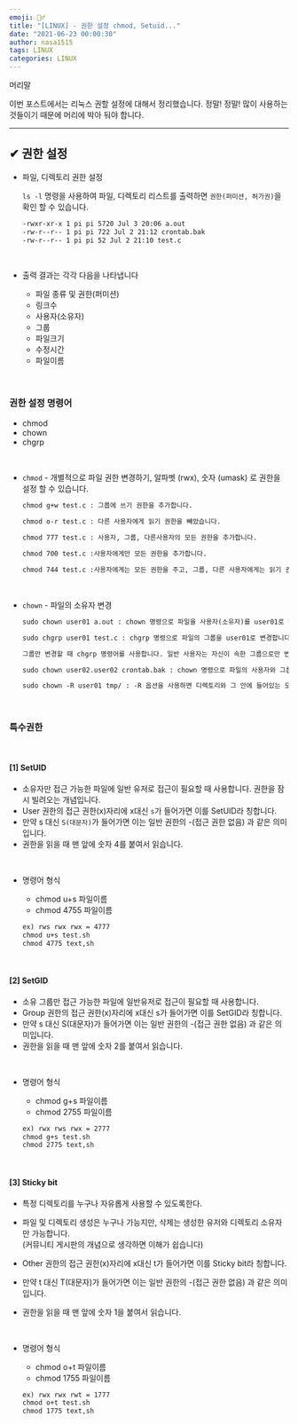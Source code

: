```yaml
---
emoji: 🤦‍♂️
title: "[LINUX] - 권한 설정 chmod, Setuid..."
date: "2021-06-23 00:00:30"
author: nasa1515
tags: LINUX
categories: LINUX
---
```



머리말  

이번 포스트에서는 리눅스 권할 설정에 대해서 정리했습니다. 정말! 정말! 많이 사용하는 것들이기 때문에 머리에 박아 둬야 합니다. 

---

## ✔ 권한 설정

* 파일, 디렉토리 권한 설정   

	 ``ls -l`` 명령을 사용하여 파일, 디렉토리 리스트를 출력하면 ``권한(퍼미션, 허가권)``을 확인 할 수 있습니다.

    ```md
	-rwxr-xr-x 1 pi pi 5720 Jul 3 20:06 a.out
	-rw-r--r-- 1 pi pi 722 Jul 2 21:12 crontab.bak
	-rw-r--r-- 1 pi pi 52 Jul 2 21:10 test.c
    ```

<br/>

* 출력 결과는 각각 다음을 나타냅니다

    * 파일 종류 및 권한(퍼미션)
    * 링크수
    * 사용자(소유자)
    * 그룹
    * 파일크기
    * 수정시간
    * 파일이름

<br/>


### 권한 설정 명령어  

* chmod
* chown
* chgrp

<br/>

* ``chmod`` - 개별적으로 파일 권한 변경하기, 알파벳 (rwx), 숫자 (umask) 로 권한을 설정 할 수 있습니다.

    ```md
	chmod g+w test.c : 그룹에 쓰기 권한을 추가합니다.

	chmod o-r test.c : 다른 사용자에게 읽기 권한을 빼았습니다.
	 
	chmod 777 test.c : 사용자, 그룹, 다른사용자의 모든 권한을 추가합니다.

	chmod 700 test.c :사용자에게만 모든 권한을 추가합니다.

	chmod 744 test.c :사용자에게는 모든 권한을 주고, 그룹, 다른 사용자에게는 읽기 권한만 줍니다.
    ```

<br/>


* ``chown`` - 파일의 소유자 변경

    ```md
	sudo chown user01 a.out : chown 명령으로 파일을 사용자(소유자)를 user01로 변경합니다.

	sudo chgrp user01 test.c : chgrp 명령으로 파일의 그룹을 user01로 변경합니다.

	그룹만 변경할 때 chgrp 명령어를 사용합니다. 일반 사용자는 자신이 속한 그룹으로만 변경이 가능합니다.

	sudo chown user02.user02 crontab.bak : chown 명령으로 파일의 사용자와 그룹을 동시에 변경합니다.

	sudo chown -R user01 tmp/ : -R 옵션을 사용하면 디렉토리와 그 안에 들어있는 모든 파일의 사용자를 변경합니다.
    ```

<br/>

### 특수권한


<br/>

#### [1] SetUID  
	
- 소유자만 접근 가능한 파일에 일반 유저로 접근이 필요할 때 사용합니다. 권한을 잠시 빌려오는 개념입니다.
- User 권한의 접근 권한(x)자리에 x대신 ``s``가 들어가면 이를 SetUID라 칭합니다.
- 만약 s 대신 ``S(대문자)``가 들어가면 이는 일반 권한의 -(접근 권한 없음) 과 같은 의미입니다.
- 권한을 읽을 때 맨 앞에 숫자 4를 붙여서 읽습니다.  

<br/>

* 명령어 형식

	* chmod u+s 파일이름
	* chmod 4755 파일이름  
    

    ```md
    ex) rws rwx rwx = 4777
    chmod u+s test.sh
    chmod 4775 text,sh
    ```


<br/>
  


#### [2] SetGID

- 소유 그룹만 접근 가능한 파일에 일반유저로 접근이 필요할 때 사용합니다.
- Group 권한의 접근 권한(x)자리에 x대신 s가 들어가면 이를 SetGID라 칭합니다.
- 만약 s 대신 S(대문자)가 들어가면 이는 일반 권한의  -(접근 권한 없음) 과 같은 의미입니다.
- 권한을 읽을 때 맨 앞에 숫자 2를 붙여서 읽습니다.


<br/>

*	명령어 형식 

    * chmod g+s 파일이름  
    * chmod 2755 파일이름  
      
    ```md
    ex) rwx rws rwx = 2777
    chmod g+s test.sh
    chmod 2775 text,sh  
    ```

<br/>


#### [3] Sticky bit

- 특정 디렉토리를 누구나 자유롭게 사용할 수 있도록한다.
- 파일 및 디렉토리 생성은 누구나 가능지만, 삭제는 생성한 유저와 디렉토리 소유자만 가능합니다.  
	(커뮤니티 게시판의 개념으로 생각하면 이해가 쉽습니다)


- Other 권한의 접근 권한(x)자리에 x대신 t가 들어가면 이를 Sticky bit라 칭합니다.
- 만약 t 대신 T(대문자)가 들어가면 이는 일반 권한의 -(접근 권한 없음) 과 같은 의미입니다.
- 권한을 읽을 때 맨 앞에 숫자 1을 붙여서 읽습니다.
	
<br/>

* 명령어 형식  
    	
	* chmod o+t 파일이름
    * chmod 1755 파일이름

    ```md
    ex) rwx rwx rwt = 1777
    chmod o+t test.sh
    chmod 1775 text,sh
    ```



```toc
```